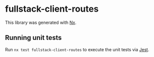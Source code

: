 # fullstack-client-routes

This library was generated with [Nx](https://nx.dev).

## Running unit tests

Run `nx test fullstack-client-routes` to execute the unit tests via [Jest](https://jestjs.io).

